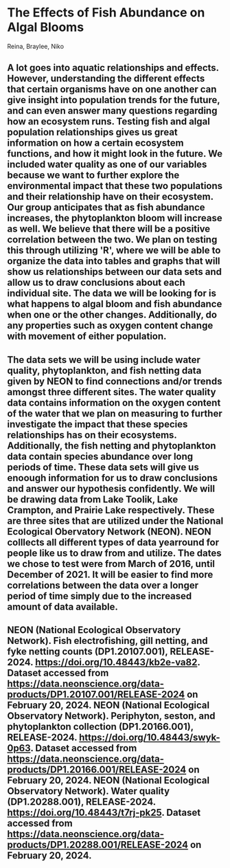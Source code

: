 # The Effects of Fish Abundance on Algal Blooms
Reina, Braylee, Niko 

## A lot goes into aquatic relationships and effects. However, understanding the different effects that certain organisms have on one another can give insight into population trends for the future, and can even answer many questions regarding how an ecosystem runs. Testing fish and algal population relationships gives us great information on how a certain ecosystem functions, and how it might look in the future. We included water quality as one of our variables because we want to further explore the environmental impact that these two populations and their relationship have on their ecosystem. Our group anticipates that as fish abundance increases, the phytoplankton bloom will increase as well. We believe that there will be a positive correlation between the two. We plan on testing this through utilizing 'R', where we will be able to organize the data into tables and graphs that will show us relationships between our data sets and allow us to draw conclusions about each individual site. The data we will be looking for is what happens to algal bloom and fish abundance when one or the other changes. Additionally, do any properties such as oxygen content change with movement of either population. 

## The data sets we will be using include water quality, phytoplankton, and fish netting data given by NEON to find connections and/or trends amongst three different sites. The water quality data contains information on the oxygen content of the water that we plan on measuring to further investigate the impact that these species relationships has on their ecosystems. Additionally, the fish netting and phytoplankton data contain species abundance over long periods of time. These data sets will give us enoough information for us to draw conclusions and answer our hypothesis confidently. We will be drawing data from Lake Toolik, Lake Crampton, and Prairie Lake respectively. These are three sites that are utilized under the National Ecological Obervatory Network (NEON). NEON colllects all different types of data yearround for people like us to draw from and utilize. The dates we chose to test were from March of 2016, until December of 2021. It will be easier to find more correlations between the data over a longer period of time simply due to the increased amount of data available.

## NEON (National Ecological Observatory Network). Fish electrofishing, gill netting, and fyke netting counts (DP1.20107.001), RELEASE-2024. https://doi.org/10.48443/kb2e-va82. Dataset accessed from https://data.neonscience.org/data-products/DP1.20107.001/RELEASE-2024 on February 20, 2024.                                                                   NEON (National Ecological Observatory Network). Periphyton, seston, and phytoplankton collection (DP1.20166.001), RELEASE-2024. https://doi.org/10.48443/swyk-0p63. Dataset accessed from https://data.neonscience.org/data-products/DP1.20166.001/RELEASE-2024 on February 20, 2024.                                                                                                        NEON (National Ecological Observatory Network). Water quality (DP1.20288.001), RELEASE-2024. https://doi.org/10.48443/t7rj-pk25. Dataset accessed from https://data.neonscience.org/data-products/DP1.20288.001/RELEASE-2024 on February 20, 2024.
